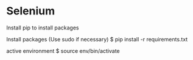 # Selenium

Install pip to install packages

Install packages (Use sudo if necessary) $ pip install -r requirements.txt

active environment $ source env/bin/activate

